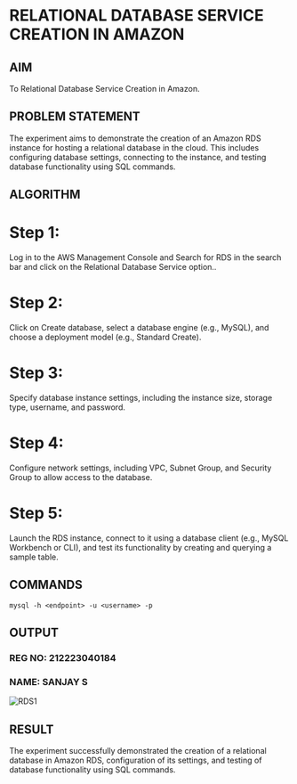 # RELATIONAL DATABASE SERVICE CREATION IN AMAZON

## AIM
  To Relational Database Service Creation in Amazon.
## PROBLEM STATEMENT
 The experiment aims to demonstrate the creation of an Amazon RDS instance for hosting a relational database in the cloud. This includes configuring database settings, connecting to the instance, and testing database functionality using SQL commands.

## ALGORITHM
# Step 1:
Log in to the AWS Management Console and Search for RDS in the search bar and click on the Relational Database Service option..
# Step 2:
Click on Create database, select a database engine (e.g., MySQL), and choose a deployment model (e.g., Standard Create).
# Step 3:
Specify database instance settings, including the instance size, storage type, username, and password.
# Step 4:
Configure network settings, including VPC, Subnet Group, and Security Group to allow access to the database.
# Step 5:
Launch the RDS instance, connect to it using a database client (e.g., MySQL Workbench or CLI), and test its functionality by creating and querying a sample table.

## COMMANDS

```
mysql -h <endpoint> -u <username> -p

```

## OUTPUT
### REG NO: 212223040184
### NAME: SANJAY S

![RDS1](https://github.com/user-attachments/assets/aa6370b6-6a46-4c4a-8a98-a212d0122bb2)


## RESULT
The experiment successfully demonstrated the creation of a relational database in Amazon RDS, configuration of its settings, and testing of database functionality using SQL commands. 

  



